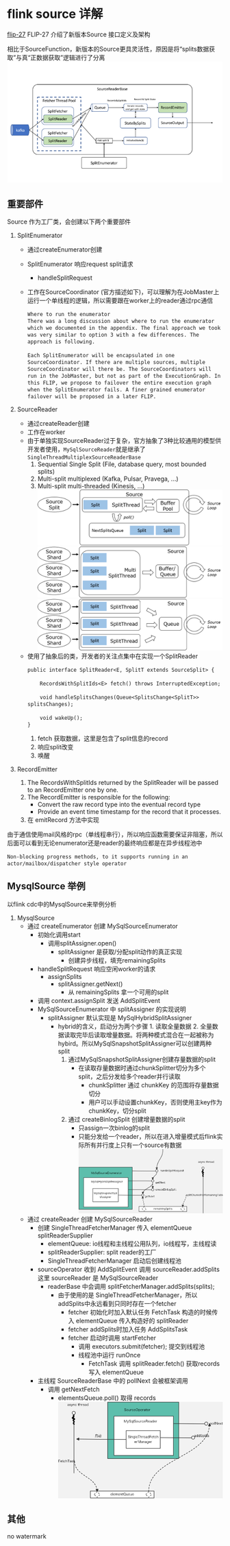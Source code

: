 # flink source 详解
[flip-27](https://cwiki.apache.org/confluence/display/FLINK/FLIP-27%3A+Refactor+Source+Interface)
FLIP-27 介绍了新版本Source 接口定义及架构

相比于SourceFunction，新版本的Source更具灵活性，原因是将“splits数据获取”与真“正数据获取”逻辑进行了分离
![alt text](image.png)

## 重要部件
Source 作为工厂类，会创建以下两个重要部件
1. SplitEnumerator 
    * 通过createEnumerator创建
    * SplitEnumerator 响应request split请求
        * handleSplitRequest
    * 工作在SourceCoordinator (官方描述如下)，可以理解为在JobMaster上运行一个单线程的逻辑，所以需要跟在worker上的reader通过rpc通信

        ```
        Where to run the enumerator
        There was a long discussion about where to run the enumerator which we documented in the appendix. The final approach we took was very similar to option 3 with a few differences. The approach is following.

        Each SplitEnumerator will be encapsulated in one SourceCoordinator. If there are multiple sources, multiple SourceCoordinator will there be. The SourceCoordinators will run in the JobMaster, but not as part of the ExecutionGraph. In this FLIP, we propose to failover the entire execution graph when the SplitEnumerator fails. A finer grained enumerator failover will be proposed in a later FLIP.
        ```

2. SourceReader
    * 通过createReader创建
    * 工作在worker
    * 由于单独实现SourceReader过于复杂，官方抽象了3种比较通用的模型供开发者使用，`MySqlSourceReader`就是继承了`SingleThreadMultiplexSourceReaderBase`
        1. Sequential Single Split (File, database query, most bounded splits)
        2. Multi-split multiplexed (Kafka, Pulsar, Pravega, ...)
        3. Multi-split multi-threaded (Kinesis, ...)
        ![alt text](image-1.png)
        ![alt text](image-2.png)
        ![alt text](image-3.png)
    * 使用了抽象后的类，开发者的关注点集中在实现一个SplitReader
        ```
        public interface SplitReader<E, SplitT extends SourceSplit> {
 
            RecordsWithSplitIds<E> fetch() throws InterruptedException;
        
            void handleSplitsChanges(Queue<SplitsChange<SplitT>> splitsChanges);
        
            void wakeUp();
        }
        ```
        1. fetch 获取数据，这里是包含了split信息的record
        2. 响应split改变
        3. 唤醒

3. RecordEmitter
    1. The RecordsWithSplitIds returned by the SplitReader will be passed to an RecordEmitter one by one.
    2. The RecordEmitter is responsible for the following:
        * Convert the raw record type <E> into the eventual record type <T>
        * Provide an event time timestamp for the record that it processes.
    3. 在 emitRecord 方法中实现

由于通信使用mail风格的rpc（单线程串行），所以响应函数需要保证非阻塞，所以后面可以看到无论enumerator还是reader的最终响应都是在异步线程池中

```
Non-blocking progress methods, to it supports running in an actor/mailbox/dispatcher style operator
```

## MysqlSource 举例

以flink cdc中的MysqlSource来举例分析

1. MysqlSource
    * 通过 createEnumerator 创建 MySqlSourceEnumerator
        * 初始化调用start
            * 调用splitAssigner.open()
                * splitAssigner 是获取/分配split动作的真正实现
                    * 创建异步线程，填充remainingSplits
        * handleSplitRequest 响应空闲worker的请求
            * assignSplits
                * splitAssigner.getNext()
                    * 从 remainingSplits 拿一个可用的split
        * 调用 context.assignSplit 发送 AddSplitEvent
        * MySqlSourceEnumerator 中 splitAssigner 的实现说明
            * splitAssigner 默认实现是 MySqlHybridSplitAssigner
                * hybrid的含义，启动分为两个步骤 1. 读取全量数据 2. 全量数据读取完毕后读取增量数据。将两种模式混合在一起被称为hybird。所以MySqlSnapshotSplitAssigner可以创建两种split
                    1. 通过MySqlSnapshotSplitAssigner创建存量数据的split
                        * 在读取存量数据时通过chunkSplitter切分为多个split，之后分发给多个reader并行读取
                            * chunkSplitter 通过 chunkKey 的范围将存量数据切分
                            * 用户可以手动设置chunkKey，否则使用主key作为chunkKey，切分split
                    2. 通过 createBinlogSplit 创建增量数据的split
                        * 只assign一次binlog的split
                        * 只能分发给一个reader，所以在进入增量模式后flink实际所有并行度上只有一个source有数据
        ![alt text](1.jpg)
    * 通过 createReader 创建 MySqlSourceReader
        * 创建 SingleThreadFetcherManager 传入 elementQueue splitReaderSupplier
            * elementQueue: io线程和主线程公用队列，io线程写，主线程读
            * splitReaderSupplier: split reader的工厂
            * SingleThreadFetcherManager 启动后创建线程池
        * sourceOperator 收到 AddSplitEvent 调用 sourceReader.addSplits 这里 sourceReader 是 MySqlSourceReader
            * readerBase 中会调用 splitFetcherManager.addSplits(splits);
                * 由于使用的是 SingleThreadFetcherManager，所以addSplits中永远看到只同时存在一个fetcher
                    * fetcher 初始化时加入默认任务 FetchTask 构造的时候传入 elementQueue 传入构造好的 splitReader
                    * fetcher addSplits时加入任务 AddSplitsTask
                    * fetcher 启动时调用 startFetcher
                        * 调用 executors.submit(fetcher); 提交到线程池
                        * 线程池中运行 runOnce
                            * FetchTask 调用 splitReader.fetch() 获取records 写入 elementQueue
        * 主线程 SourceReaderBase 中的 pollNext 会被框架调用
            * 调用 getNextFetch
                * elementsQueue.poll() 取得 records
        ![alt text](2.jpg)

## 其他

no watermark

